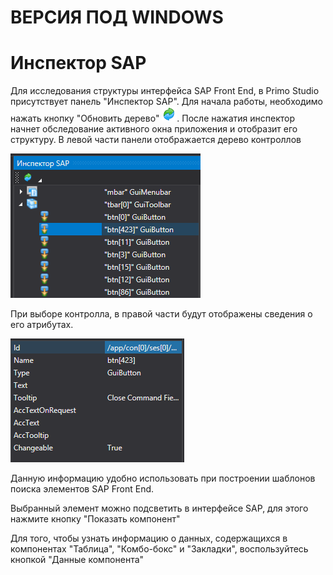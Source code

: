 # ВЕРСИЯ ПОД WINDOWS

# Инспектор SAP

Для исследования структуры интерфейса SAP Front End, в Primo Studio присутствует панель "Инспектор SAP". Для начала работы, необходимо нажать кнопку "Обновить дерево" ![](../resources/tools/0-6.png). После нажатия инспектор начнет обследование активного окна приложения и отобразит его структуру. В левой части панели отображается дерево контроллов

![](../resources/tools/1-4.png)

При выборе контролла, в правой части будут отображены сведения о его атрибутах.

![](../resources/tools/2-4.png)

Данную информацию удобно использовать при построении шаблонов поиска элементов SAP Front End.

Выбранный элемент можно подсветить в интерфейсе SAP, для этого нажмите кнопку "Показать компонент" <img src="../../.gitbook/assets/image (652).png" alt="" data-size="line">&#x20;

Для того, чтобы узнать информацию о данных, содержащихся в компонентах "Таблица", "Комбо-бокс" и "Закладки", воспользуйтесь кнопкой "Данные компонента" <img src="../../.gitbook/assets/btnGetData.png" alt="" data-size="line">&#x20;

